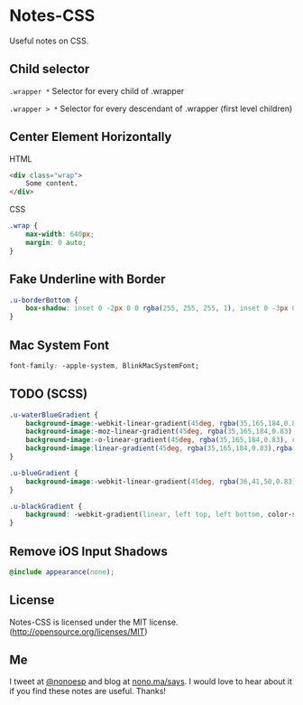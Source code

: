Notes-CSS
=========

Useful notes on CSS.

## Child selector

`.wrapper *` Selector for every child of .wrapper

`.wrapper > *` Selector for every descendant of .wrapper (first level children)

## Center Element Horizontally

HTML
```html
<div class="wrap">
	Some content.
</div>
```

CSS
```css
.wrap {
	max-width: 640px;
	margin: 0 auto;
}
```

## Fake Underline with Border

```css
.u-borderBottom {
	box-shadow: inset 0 -2px 0 0 rgba(255, 255, 255, 1), inset 0 -3px 0 0 rgba(125, 125, 125, 0.25);	
}
```

## Mac System Font

```css
font-family: -apple-system, BlinkMacSystemFont;
```

## TODO (SCSS)


 
```css
.u-waterBlueGradient {
	background-image:-webkit-linear-gradient(45deg, rgba(35,165,184,0.83), rgba(10,80,129,0.83));
	background-image:-moz-linear-gradient(45deg, rgba(35,165,184,0.83), rgba(10,80,129,0.83));
	background-image:-o-linear-gradient(45deg, rgba(35,165,184,0.83), rgba(10,80,129,0.83));
	background-image:linear-gradient(45deg, rgba(35,165,184,0.83),rgba(10,80,129,0.83));
}

.u-blueGradient {
	background-image:-webkit-linear-gradient(45deg, rgba(36,41,50,0.83), rgba(49,56,88,0.83));
}

.u-blackGradient {
	background: -webkit-gradient(linear, left top, left bottom, color-stop(0%,rgba(0,0,0,0)), color-stop(59%,rgba(0,0,0,0)), color-stop(100%,rgba(0,0,0,0.65))), url('/img/architect.jpg') no-repeat;
}
```

## Remove iOS Input Shadows

```scss
@include appearance(none);
```

## License

Notes-CSS is licensed under the MIT license. (http://opensource.org/licenses/MIT)

## Me

I tweet at [@nonoesp](http://www.twitter.com/nonoesp) and blog at [nono.ma/says](http://nono.ma/says). I would love to hear about it if you find these notes are useful. Thanks!
